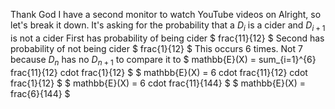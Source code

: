 Thank God I have a second monitor to watch YouTube videos on 
Alright, so let's break it down. It's asking for the probability that a $D_i$ is a cider and $D_{i+1}$ is not a cider 
First has probability of being cider $ frac{11}{12} $ 
Second has probability of not being cider $ frac{1}{12} $ 
This occurs 6 times. Not 7 because $D_n$ has no $D_{n+1}$ to compare it to 
$ mathbb{E}(X) = sum_{i=1}^{6} frac{11}{12} cdot frac{1}{12} $ 
$ mathbb{E}(X) = 6 cdot frac{11}{12} cdot frac{1}{12} $ 
$ mathbb{E}(X) = 6 cdot frac{11}{144} $ 
$ mathbb{E}(X) = frac{6}{144} $
